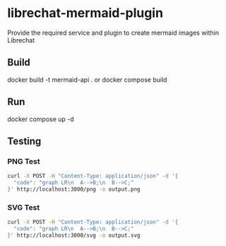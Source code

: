 # librechat-mermaid-plugin
Provide the required service and plugin to create mermaid images within Librechat

## Build
docker build -t mermaid-api .
or
docker compose build

## Run
docker compose up -d

## Testing

### PNG Test

``` bash
curl -X POST -H "Content-Type: application/json" -d '{
  "code": "graph LR\n  A-->B;\n  B-->C;"
}' http://localhost:3000/png -o output.png
```

### SVG Test

``` bash
curl -X POST -H "Content-Type: application/json" -d '{
  "code": "graph LR\n  A-->B;\n  B-->C;"
}' http://localhost:3000/svg -o output.svg
```
